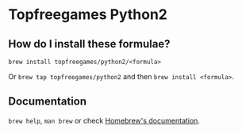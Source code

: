# Topfreegames Python2

## How do I install these formulae?

`brew install topfreegames/python2/<formula>`

Or `brew tap topfreegames/python2` and then `brew install <formula>`.

## Documentation

`brew help`, `man brew` or check [Homebrew's documentation](https://docs.brew.sh).
